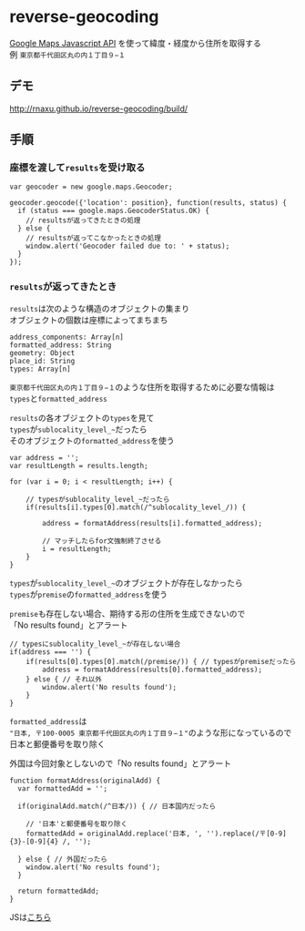 # reverse-geocoding
<a href="https://developers.google.com/maps/documentation/javascript/">Google Maps Javascript API</a>
を使って緯度・経度から住所を取得する  
例 `東京都千代田区丸の内１丁目９−１`

## デモ
http://rnaxu.github.io/reverse-geocoding/build/

## 手順

### 座標を渡して`results`を受け取る
```
var geocoder = new google.maps.Geocoder;

geocoder.geocode({'location': position}, function(results, status) {
  if (status === google.maps.GeocoderStatus.OK) {
    // resultsが返ってきたときの処理
  } else {
    // resultsが返ってこなかったときの処理
    window.alert('Geocoder failed due to: ' + status);
  }
});
```

### `results`が返ってきたとき
`results`は次のような構造のオブジェクトの集まり  
オブジェクトの個数は座標によってまちまち
```
address_components: Array[n]
formatted_address: String
geometry: Object
place_id: String
types: Array[n]
```
`東京都千代田区丸の内１丁目９−１`のような住所を取得するために必要な情報は  
`types`と`formatted_address`  

`results`の各オブジェクトの`types`を見て  
`types`が`sublocality_level_~`だったら  
そのオブジェクトの`formatted_address`を使う
```
var address = '';
var resultLength = results.length;

for (var i = 0; i < resultLength; i++) {

    // typesがsublocality_level_~だったら
    if(results[i].types[0].match(/^sublocality_level_/)) {

        address = formatAddress(results[i].formatted_address);

        // マッチしたらfor文強制終了させる
        i = resultLength;
    }
}
```
`types`が`sublocality_level_~`のオブジェクトが存在しなかったら  
`types`が`premise`の`formatted_address`を使う  

`premise`も存在しない場合、期待する形の住所を生成できないので  
「No results found」とアラート
```
// typesにsublocality_level_~が存在しない場合
if(address === '') {
    if(results[0].types[0].match(/premise/)) { // typesがpremiseだったら
        address = formatAddress(results[0].formatted_address);
    } else { // それ以外
        window.alert('No results found');
    }
}
```
`formatted_address`は  
`"日本, 〒100-0005 東京都千代田区丸の内１丁目９−１"`のような形になっているので  
日本と郵便番号を取り除く  

外国は今回対象としないので「No results found」とアラート
```
function formatAddress(originalAdd) {
  var formattedAdd = '';

  if(originalAdd.match(/^日本/)) { // 日本国内だったら

    // '日本'と郵便番号を取り除く
    formattedAdd = originalAdd.replace('日本, ', '').replace(/〒[0-9]{3}-[0-9]{4} /, '');

  } else { // 外国だったら
    window.alert('No results found');
  }

  return formattedAdd;
}
```
JSは<a href="https://github.com/rnaxu/reverse-geocoding/blob/master/src/js/map.js">こちら</a>
